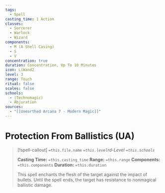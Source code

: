 ```yaml
---
tags:
  - Spell
casting_time: 1 Action
classes:
  - Sorcerer
  - Warlock
  - Wizard
components:
  - M (A Shell Casing)
  - S
  - V
concentration: true
duration: Concentration, Up To 10 Minutes
icon: LiWand2
level: 3
range: Touch
ritual: false
scales: false
schools:
  - (Technomagic)
  - Abjuration
sources:
  - "[[Unearthed Arcana 7 - Modern Magic]]"
---
```


# Protection From Ballistics (UA)

>[!spell-callout] `=this.file.name`
>*`=this.level`rd-Level `=this.schools`*
>
>**Casting Time:** `=this.casting_time`
>**Range:** `=this.range`
>**Components:** `=this.components`
>**Duration:** `=this.duration`
>
>This spell enchants the flesh of the target against the impact of bullets. Until the spell ends, the target has resistance to nonmagical ballistic damage.
>
>
